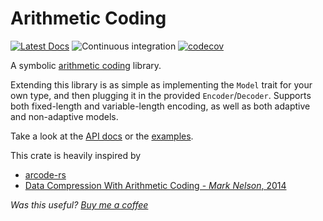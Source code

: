 # Arithmetic Coding

[![Latest Docs](https://docs.rs/arithmetic-coding/badge.svg)](https://docs.rs/arithmetic-coding/)
![Continuous integration](https://github.com/danieleades/arithmetic-coding/workflows/Continuous%20integration/badge.svg)
[![codecov](https://codecov.io/gh/danieleades/arithmetic-coding/branch/main/graph/badge.svg?token=1qITX2tR0J)](https://codecov.io/gh/danieleades/arithmetic-coding)


A symbolic [arithmetic coding](https://en.wikipedia.org/wiki/Arithmetic_coding) library.

Extending this library is as simple as implementing the `Model` trait for your own type, and then plugging it in the provided `Encoder`/`Decoder`. Supports both fixed-length and variable-length encoding, as well as both adaptive and non-adaptive models.

Take a look at the  [API docs](https://docs.rs/arithmetic-coding/) or the [examples](https://github.com/danieleades/arithmetic-coding/tree/main/examples).

This crate is heavily inspired by

- [arcode-rs](https://github.com/cgburgess/arcode-rs)
- [Data Compression With Arithmetic Coding - *Mark Nelson*, 2014](https://marknelson.us/posts/2014/10/19/data-compression-with-arithmetic-coding.html)

*Was this useful? [Buy me a coffee](https://github.com/sponsors/danieleades/sponsorships?sponsor=danieleades&preview=true&frequency=recurring&amount=5)*